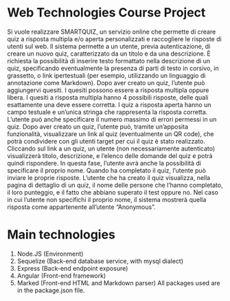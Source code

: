 # Web Technologies Course Project
Si vuole realizzare SMARTQUIZ, un servizio online che permette di creare quiz a risposta multipla e/o
aperta personalizzati e raccogliere le risposte di utenti sul web. Il sistema permette a un utente,
previa autenticazione, di creare un nuovo quiz, caratterizzato da un titolo e da una descrizione. È
richiesta la possibilità di inserire testo formattato nella descrizione di un quiz, specificando
eventualmente la presenza di parti di testo in corsivo, in grassetto, o link ipertestuali (per esempio,
utilizzando un linguaggio di annotazione come Markdown).
Dopo aver creato un quiz, l’utente può aggiungervi quesiti. I quesiti possono essere a risposta
multipla oppure libera. I quesiti a risposta multipla hanno 4 possibili risposte, delle quali
esattamente una deve essere corretta. I quiz a risposta aperta hanno un campo testuale e un’unica
stringa che rappresenta la risposta corretta. L’utente può anche specificare il numero massimo di
errori permessi in un quiz. Dopo aver creato un quiz, l’utente può, tramite un’apposita funzionalità,
visualizzare un link al quiz (eventualmente un QR code), che potrà condividere con gli utenti target
per cui il quiz è stato realizzato.
Cliccando sul link a un quiz, un utente (non necessariamente autenticato) visualizzerà titolo,
descrizione, e l’elenco delle domande del quiz e potrà quindi rispondere. In questa fase, l’utente
avrà anche la possibilità di specificare il proprio nome. Quando ha completato il quiz, l’utente può
inviare le proprie risposte. L’utente che ha creato il quiz visualizza, nella pagina di dettaglio di un
quiz, il nome delle persone che l’hanno completato, il loro punteggio, e il fatto che abbiano superato
il test oppure no. Nel caso in cui l’utente non specifichi il proprio nome, il sistema mostrerà quella
risposta come appartenente all’utente “Anonymous”.

# Main technologies
1. Node.JS (Environment)
2. Sequelize (Back-end database service, with mysql dialect)
3. Express (Back-end endpoint exposure)
4. Angular (Front-end framework)
5. Marked (Front-end HTML and Markdown parser)
All packages used are in the package.json file.
